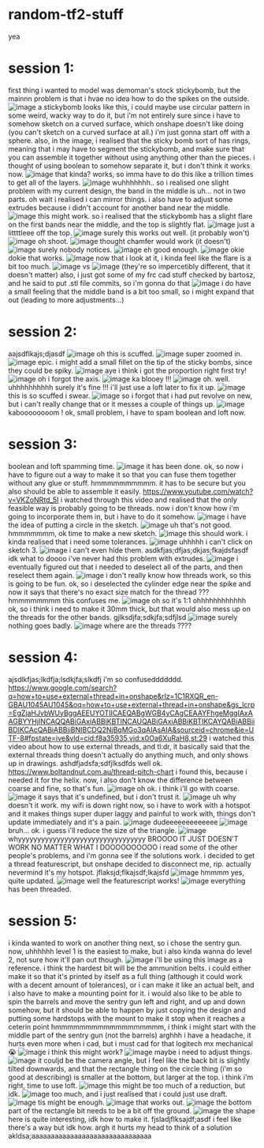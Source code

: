# random-tf2-stuff
yea

# session 1:
first thing i wanted to model was demoman's stock stickybomb, but the mainnn problem is that i hvae no idea how to do the spikes on the outside. 
![image](https://github.com/user-attachments/assets/60ff2e51-8502-43ca-b1cd-3aa1141e975c)
a stickybomb looks like this, i could maybe use circular pattern in some weird, wacky way to do it, but i'm not entirely sure since i have to somehow sketch on a curved surface, which onshape doesn't like doing (you can't sketch on a curved surface at all.)
i'm just gonna start off with a sphere. 
also, in the image, i realised that the sticky bomb sort of has rings, meaning that i may have to segment the stickybomb, and make sure that you can assemble it together without using anything other than the pieces. 
i thought of using boolean to somehow separate it, but i don't think it works now. 
![image](https://github.com/user-attachments/assets/033cc44d-f108-4ebe-af6f-b58e54f1a64c)
that kinda? works, so imma have to do this like a trillion times to get all of the layers. 
![image](https://github.com/user-attachments/assets/33433da7-30ea-49bb-8f07-3f442491333a)
wuhhhhhhh..
so i realised one slight problem with my current design, the band in the middle is uh... not in two parts. 
oh wait i realised i can mirror things. 
i also have to adjust some extrudes because i didn't account for another band near the middle. 
![image](https://github.com/user-attachments/assets/c28ab5a0-400b-469f-9acd-8f6834341fdb)
this might work. 
so i realised that the stickybomb has a slight flare on the first bands near the middle, and the top is slightly flat. 
![image](https://github.com/user-attachments/assets/97c8b879-cb39-4acb-b2fe-e66243c1a6cf)
just a littttleee off the top. 
![image](https://github.com/user-attachments/assets/bc10bc98-7991-45de-a631-dfc525b6c301)
surely this works out well. (it probably won't)
![image](https://github.com/user-attachments/assets/34e90394-be17-4b11-b4b2-748f09921d8d)
oh shoot. 
![image](https://github.com/user-attachments/assets/87ff423c-c5a7-4fac-b4c3-1498000680dd)
thought chamfer would work (it doesn't)
![image](https://github.com/user-attachments/assets/183e8504-f1c1-42b4-965f-80c6b3be5c90)
surely nobody notices. 
![image](https://github.com/user-attachments/assets/a2d4c7c4-cb46-4206-8bde-99ef3024adbe)
eh good enough. 
![image](https://github.com/user-attachments/assets/183bb1e2-bf13-497f-a3f9-714d2181459c)
okie dokie that works. 
![image](https://github.com/user-attachments/assets/e58c0f16-a726-414b-bd1c-9e75bc818ba8)
now that i look at it, i kinda feel like the flare is a bit too much. 
![image](https://github.com/user-attachments/assets/3d69b8a3-d47a-4b82-a1c0-17210cd7f6f6)
vs
![image](https://github.com/user-attachments/assets/41ddb4b9-699f-460d-8d08-8f0e5a614134)
(they're so impercetibly different, that it doesn't matter)
also, i just got some of my frc cad stuff checked by bartosz, and he said to put .stl file commits, so i'm gonna do that 
![image](https://github.com/user-attachments/assets/14b823af-6a08-4ac1-8405-6517eb348e31)
i do have a small feeling that the middle band is a bit too small, so i might expand that out (leading to more adjustments...)

# session 2:
aajsdflkajs;djasdf
![image](https://github.com/user-attachments/assets/d0a40ded-e795-472f-81e8-7e48d14aee61)
oh this is scuffed. 
![image](https://github.com/user-attachments/assets/d20c15f3-557e-41a7-9ed2-0519112c5641)
super zoomed in. 
![image](https://github.com/user-attachments/assets/6304ed8e-0287-4ee8-8591-844c977d3d65)
epic. 
i might add a small fillet on the tip of the sticky bombs, since they could be spiky. 
![image](https://github.com/user-attachments/assets/0b703ba4-0a14-4495-a96f-318c57919343)
aye i think i got the proportion right first try!
![image](https://github.com/user-attachments/assets/e79663dd-8a34-4adc-bfd0-857d80a021cb)
oh i forgot the axis. 
![image](https://github.com/user-attachments/assets/f9a9669a-3186-424c-be99-43dece5f4c59)
ka blooey !!!
![image](https://github.com/user-attachments/assets/08011e5f-1e7b-41e2-8563-e1de808b9090)
oh.
well.
uhhhhhhhhhh surely it's fine !!!
i'll just use a loft later to fix it up. 
![image](https://github.com/user-attachments/assets/f66e8049-6ead-4666-873d-783d5a119e4f)
this is so scuffed i swear. 
![image](https://github.com/user-attachments/assets/a37b55c5-c37a-4b68-aaa2-61b697498a49)
so i forgot that i had put revolve on new, but i can't really change that or it messes a couple of things up. 
![image](https://github.com/user-attachments/assets/d416e418-c575-4f3d-b5b0-de0972d48753)
kaboooooooom !
ok, small problem, i have to spam boolean and loft now. 

# session 3:
boolean and loft spamming time. 
![image](https://github.com/user-attachments/assets/e4427858-546f-41d5-9f77-8c74d17028d2)
it has been done. 
ok, so now i have to figure out a way to make it so that you can fuse them together without any glue or stuff. 
hmmmmmmmmmm.
it has to be secure but you also should be able to assemble it easily. 
https://www.youtube.com/watch?v=VKZoNRtd_5I
i watched through this video and realised that the only feasible way is probably going to be threads. now i don't know how i'm going to incorporate them in, but i have to do it somehow. 
![image](https://github.com/user-attachments/assets/2dc0ff47-5704-489d-92a7-87cd2c9e66b2)
i have the idea of putting a circle in the sketch.
![image](https://github.com/user-attachments/assets/818b5ab0-8a4a-498f-8cce-7e44cadad32a)
uh that's not good. 
hmmmmmmm, ok time to make a new sketch. 
![image](https://github.com/user-attachments/assets/f3f89b07-96bd-49ac-8fc3-87b2404dd660)
this should work. 
i kinda realised that i need some tolerances. 
![image](https://github.com/user-attachments/assets/10d7cb01-90e1-4ce4-89d7-e291f96bb935)
uhhhhh i can't click on sketch 3.
![image](https://github.com/user-attachments/assets/99eef6aa-845f-4f92-b166-5b4efe1e679f)
i can't even hide them. 
asdkfjas;dfjas;dkjas;fkajdsfasdf
idk what to doooo
i've never had this problem with extrudes. 
![image](https://github.com/user-attachments/assets/6dac654a-d5d5-4392-8222-23f9c0c90afb)
i eventually figured out that i needed to deselect all of the parts, and then reselect them again. 
![image](https://github.com/user-attachments/assets/ca1e7216-8bec-4156-9534-240ad540484e)
i don't really know how threads work, so this is going to be fun. 
ok, so i deselected the cylinder edge near the spike and now it says that there's no exact size match for the thread ???
hmmmmmmmm this confuses me. 
![image](https://github.com/user-attachments/assets/a915c075-38a2-457a-b57f-436a8b2b1cc1)
oh so it's 1:1 ohhhhhhhhhhhh
ok, so i think i need to make it 30mm thick, but that would also mess up on the threads for the other bands.
gjlksdjfa;sdkjfa;sdfjlsd
![image](https://github.com/user-attachments/assets/72dbfb1d-8c48-4f19-94cd-501ec2f3c27f)
surely nothing goes badly. 
![image](https://github.com/user-attachments/assets/1bca99b3-c527-4ee5-beb1-3e2ea424d2f8)
where are the threads ????

# session 4:
ajsdlkfjas;lkdfja;lsdkjfa;slkdfj
i'm so confuseddddddd.
https://www.google.com/search?q=how+to+use+external+thread+in+onshape&rlz=1C1RXQR_en-GBAU1045AU1045&oq=how+to+use+external+thread+in+onshape&gs_lcrp=EgZjaHJvbWUyBggAEEUYOTIICAEQABgWGB4yCAgCEAAYFhgeMggIAxAAGBYYHjINCAQQABiGAxiABBiKBTINCAUQABiGAxiABBiKBTIKCAYQABiABBiiBDIKCAcQABiABBiiBNIBCDQ2NjBqMGo3qAIAsAIA&sourceid=chrome&ie=UTF-8#fpstate=ive&vld=cid:f8a35935,vid:x0Oa6XuRaH8,st:29
i watched this video about how to use external threads, and tl:dr, it basically said that the external threads thing doesn't actually do anything much, and only shows up in drawings. ashdfjadsfa;sdfjlksdfds
well ok. 
https://www.boltandnut.com.au/thread-pitch-chart
i found this, because i needed it for the helix. 
now, i also don't know the difference between coarse and fine, so that's fun. 
![image](https://github.com/user-attachments/assets/af2f0358-0bc8-4ea5-a843-b50d2e52d05c)
oh ok.
i think i'll go with coarse. 
![image](https://github.com/user-attachments/assets/6d99cdd9-9e6c-48f7-9878-3dc6c92aad37)
it says that it's undefined, but i don't trust it. 
![image](https://github.com/user-attachments/assets/2da85605-e060-4064-b352-83ef5e35e464)
uh why doesn't it work. 
my wifi is down right now, so i have to work with a hotspot and it makes things super duper laggy and painful to work with, things don't update immediately and it's a pain.
![image](https://github.com/user-attachments/assets/23910817-d954-4501-82bf-cbec840192fc)
dudeeeeeeeeeeeee
![image](https://github.com/user-attachments/assets/f3fc964d-e5a1-487b-b151-5564d4e6b83b)
bruh... ok. i guess i'll reduce the size of the triangle. 
![image](https://github.com/user-attachments/assets/66344e92-d0d5-412c-b573-7ac756936cda)
whyyyyyyyyyyyyyyyyyyyyyyyyyyyyyyyyy
BROOOO IT JUST DOESN'T WORK NO MATTER WHAT I DOOOOOOOOOO
i read some of the other people's problems, and i'm gonna see if the solutions work. 
i decided to get a thread featurescript, but onshape decided to disconnect me, rip. 
actually nevermind it's my hotspot. jflaksjd;flkajsdf;lkajsfd
![image](https://github.com/user-attachments/assets/55619d2b-f791-4a5f-bf58-a485e6f14572)
hmmmm yes, quite updated. 
![image](https://github.com/user-attachments/assets/0b8f7488-45d6-478d-b055-fdb0fe0ec809)
well the featurescript works!
![image](https://github.com/user-attachments/assets/63a8bbf2-fe31-4f69-839c-ad8f0f32e0b0)
everything has been threaded. 

# session 5:
i kinda wanted to work on another thing next, so i chose the sentry gun. now, uhhhhhh
level 1 is the easiest to make, but i also kinda wanna do level 2, not sure how it'll pan out though.
![image](https://github.com/user-attachments/assets/ad2af01a-4eed-467c-87b5-b905d69c26b4)
i'll be using this image as a reference. i think the hardest bit will be the ammunition belts. i could either make it so that it's printed by itself as a full thing (although it could work with a decent amount of tolerances), or i can make it like an actual belt, and i also have to make a mounting point for it.
i would also like to be able to spin the barrels and move the sentry gun left and right, and up and down somehow, but it should be able to happen by just copying the design and putting some hardstops with the mount to make it stop when it reaches a ceterin point
hmmmmmmmmmmmmmmmmmm, i think i might start with the middle part of the sentry gun (not the barrels)
arghhh i have a headache, it hurts even more when i cad, but i must cad for that logitech mx mechanical 😭
![image](https://github.com/user-attachments/assets/ef893f67-ee62-4919-90ed-fd47c74270dd)
i think this might work?
![image](https://github.com/user-attachments/assets/07169ad0-e583-4781-a07e-cec28ffd8e99)
maybe i need to adjust things. 
![image](https://github.com/user-attachments/assets/3fc70b17-49b5-4a28-a56d-09d9051764b4)
it couljd be the camera angle, but i feel like the back bit is slightly tilted downwards, and that the rectangle thing on the circle thing (i'm so good at describing) is smaller at the bottom, but larger at the top.
i think i'm right, time to use loft. 
![image](https://github.com/user-attachments/assets/f0382ff0-2ff0-4d56-8d18-0058b0571a66)
this might be too much of a reduction, but idk. 
![image](https://github.com/user-attachments/assets/3c7c32e4-36a0-47a0-b09c-5736daed433e)
too much, and i just realised that i could just use draft. 
![image](https://github.com/user-attachments/assets/d5cb57dc-de4c-4830-bae5-0d4f81bcd450)
tis might be enough. 
![image](https://github.com/user-attachments/assets/322b9e02-8660-4858-8f7c-fa8ead6ebefb)
that works out. 
![image](https://github.com/user-attachments/assets/a06693de-19c1-4bd7-84d1-33d15edb358a)
the bottom part of the rectangle bit needs to be a bit off the ground. 
![image](https://github.com/user-attachments/assets/ca51ae38-368a-4749-8de0-b6cc09ec8aff)
the shape here is quite interesting, idk how to make it. fjsladjflksajdf;asdf
i feel like there's a way but idk how. 
argh it hurts my head to think of a solution
akldsa;aaaaaaaaaaaaaaaaaaaaaaaaaaaaaaa
